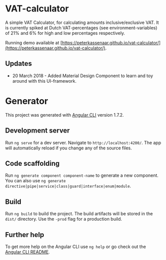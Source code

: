 # VAT-calculator

A simple VAT Calculator, for calculating amounts inclusive/exclusive VAT. It is currently spiked at Dutch VAT-percentages (see environment-variables) of 21% and 6% for high and low percentages respectively.

Running demo available at [https://peterkassenaar.github.io/vat-calculator/](https://peterkassenaar.github.io/vat-calculator/).

## Updates
- 20 March 2018 - Added Material Design Component to learn and toy around with this UI-framework. 

# Generator

This project was generated with [Angular CLI](https://github.com/angular/angular-cli) version 1.7.2.

## Development server

Run `ng serve` for a dev server. Navigate to `http://localhost:4200/`. The app will automatically reload if you change any of the source files.

## Code scaffolding

Run `ng generate component component-name` to generate a new component. You can also use `ng generate directive|pipe|service|class|guard|interface|enum|module`.

## Build

Run `ng build` to build the project. The build artifacts will be stored in the `dist/` directory. Use the `-prod` flag for a production build.

## Further help

To get more help on the Angular CLI use `ng help` or go check out the [Angular CLI README](https://github.com/angular/angular-cli/blob/master/README.md).
